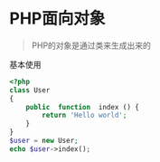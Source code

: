 # PHP面向对象

> PHP的对象是通过类来生成出来的

基本使用

```php
<?php
class User
{
    public  function  index () {
        return 'Hello world';
    }
}
$user = new User;
echo $user->index();
```

